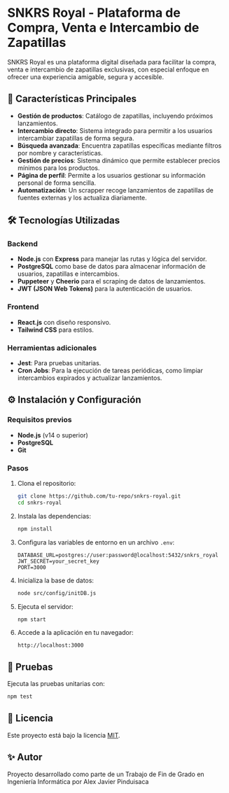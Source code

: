 # SNKRS Royal - Plataforma de Compra, Venta e Intercambio de Zapatillas

SNKRS Royal es una plataforma digital diseñada para facilitar la compra, venta e intercambio de zapatillas exclusivas, con especial enfoque en ofrecer una experiencia amigable, segura y accesible.

## 🚀 Características Principales

- **Gestión de productos**: Catálogo de zapatillas, incluyendo próximos lanzamientos.
- **Intercambio directo**: Sistema integrado para permitir a los usuarios intercambiar zapatillas de forma segura.
- **Búsqueda avanzada**: Encuentra zapatillas específicas mediante filtros por nombre y características.
- **Gestión de precios**: Sistema dinámico que permite establecer precios mínimos para los productos.
- **Página de perfil**: Permite a los usuarios gestionar su información personal de forma sencilla.
- **Automatización**: Un scrapper recoge lanzamientos de zapatillas de fuentes externas y los actualiza diariamente.

## 🛠️ Tecnologías Utilizadas

### Backend
- **Node.js** con **Express** para manejar las rutas y lógica del servidor.
- **PostgreSQL** como base de datos para almacenar información de usuarios, zapatillas e intercambios.
- **Puppeteer** y **Cheerio** para el scraping de datos de lanzamientos.
- **JWT (JSON Web Tokens)** para la autenticación de usuarios.

### Frontend
- **React.js** con diseño responsivo.
- **Tailwind CSS** para estilos.

### Herramientas adicionales
- **Jest**: Para pruebas unitarias.
- **Cron Jobs**: Para la ejecución de tareas periódicas, como limpiar intercambios expirados y actualizar lanzamientos.

## ⚙️ Instalación y Configuración

### Requisitos previos
- **Node.js** (v14 o superior)
- **PostgreSQL**
- **Git**

### Pasos
1. Clona el repositorio:
   ```bash
   git clone https://github.com/tu-repo/snkrs-royal.git
   cd snkrs-royal
   ```

2. Instala las dependencias:
   ```bash
   npm install
   ```

3. Configura las variables de entorno en un archivo `.env`:
   ```env
   DATABASE_URL=postgres://user:password@localhost:5432/snkrs_royal
   JWT_SECRET=your_secret_key
   PORT=3000
   ```

4. Inicializa la base de datos:
   ```bash
   node src/config/initDB.js
   ```

5. Ejecuta el servidor:
   ```bash
   npm start
   ```

6. Accede a la aplicación en tu navegador:
   ```
   http://localhost:3000
   ```

## 🧪 Pruebas
Ejecuta las pruebas unitarias con:
```bash
npm test
```

## 📜 Licencia
Este proyecto está bajo la licencia [MIT](LICENSE).

## ✨ Autor
Proyecto desarrollado como parte de un Trabajo de Fin de Grado en Ingeniería Informática por Alex Javier Pinduisaca 

